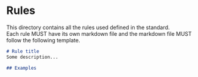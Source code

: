 # Rules
This directory contains all the rules used defined in the standard.  
Each rule MUST have its own markdown file and the markdown file MUST follow the following template.

```markdown
# Rule title
Some description...

## Examples

```